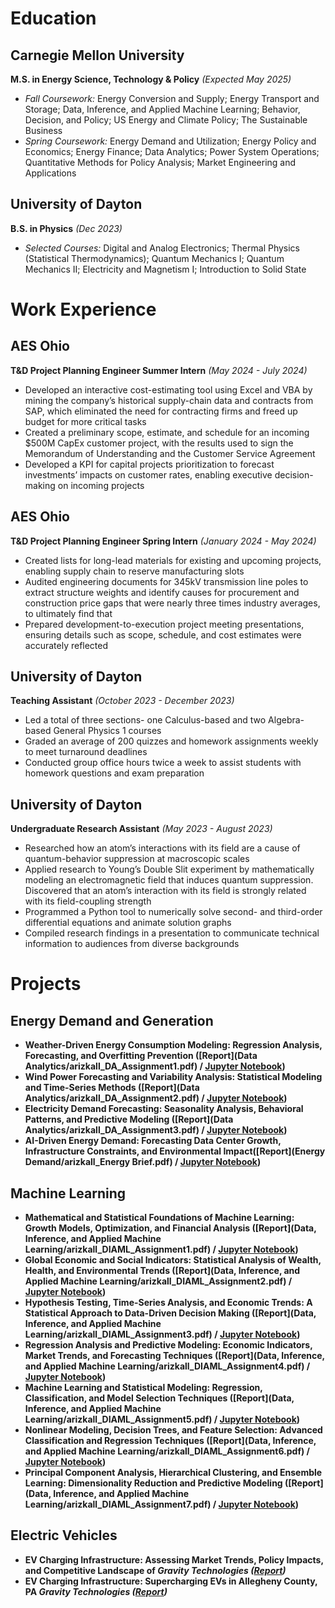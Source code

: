 <link rel="stylesheet" type="text/css" href="assets/style.css">

# Education

## Carnegie Mellon University 

**M.S. in Energy Science, Technology & Policy** *(Expected May 2025)*  
- *Fall Coursework:* Energy Conversion and Supply; Energy Transport and Storage; Data, Inference, and Applied Machine Learning; Behavior, Decision, and Policy; US Energy and Climate Policy; The Sustainable Business
- *Spring Coursework:* Energy Demand and Utilization; Energy Policy and Economics; Energy Finance; Data Analytics; Power System Operations; Quantitative Methods for Policy Analysis; Market Engineering and Applications

## University of Dayton

**B.S. in Physics** *(Dec 2023)*
- *Selected Courses:* Digital and Analog Electronics; Thermal Physics (Statistical Thermodynamics); Quantum Mechanics I; Quantum Mechanics II; Electricity and Magnetism I; Introduction to Solid State

# Work Experience

## AES Ohio

**T&D Project Planning Engineer Summer Intern** *(May 2024 - July 2024)*
- Developed an interactive cost-estimating tool using Excel and VBA by mining the company’s historical supply-chain data and contracts from SAP, which eliminated the need for contracting firms and freed up budget for more critical tasks
- Created a preliminary scope, estimate, and schedule for an incoming $500M CapEx customer project, with the results used to sign the Memorandum of Understanding and the Customer Service Agreement
- Developed a KPI for capital projects prioritization to forecast investments’ impacts on customer rates, enabling executive decision-making on incoming projects

## AES Ohio

**T&D Project Planning Engineer Spring Intern** *(January 2024 - May 2024)*
- Created lists for long-lead materials for existing and upcoming projects, enabling supply chain to reserve manufacturing slots
- Audited engineering documents for 345kV transmission line poles to extract structure weights and identify causes for procurement and construction price gaps that were nearly three times industry averages, to ultimately find that 
- Prepared development-to-execution project meeting presentations, ensuring details such as scope, schedule, and cost estimates were accurately reflected

## University of Dayton

**Teaching Assistant** *(October 2023 - December 2023)*
- Led a total of three sections- one Calculus-based and two Algebra-based General Physics 1 courses
- Graded an average of 200 quizzes and homework assignments weekly to meet turnaround deadlines
- Conducted group office hours twice a week to assist students with homework questions and exam preparation

## University of Dayton
**Undergraduate Research Assistant** *(May 2023 - August 2023)*
- Researched how an atom’s interactions with its field are a cause of quantum-behavior suppression at macroscopic scales
- Applied research to Young’s Double Slit experiment by mathematically modeling an electromagnetic field that induces quantum suppression. Discovered that an atom’s interaction with its field is strongly related with its field-coupling strength
- Programmed a Python tool to numerically solve second- and third-order differential equations and animate solution graphs
- Compiled research findings in a presentation to communicate technical information to audiences from diverse backgrounds

# Projects

## Energy Demand and Generation
- **Weather-Driven Energy Consumption Modeling: Regression Analysis, Forecasting, and Overfitting Prevention ([Report](Data Analytics/arizkall_DA_Assignment1.pdf) / [Jupyter Notebook](https://github.com/anthonyrizkallah/anthonyrizkallah.github.io/blob/main/Data%20Analytics/arizkall_DA_Assignment1.ipynb))**
- **Wind Power Forecasting and Variability Analysis: Statistical Modeling and Time-Series Methods ([Report](Data Analytics/arizkall_DA_Assignment2.pdf) / [Jupyter Notebook](https://github.com/anthonyrizkallah/anthonyrizkallah.github.io/blob/main/Data%20Analytics/arizkall_DA_Assignment2.ipynb))**
- **Electricity Demand Forecasting: Seasonality Analysis, Behavioral Patterns, and Predictive Modeling ([Report](Data Analytics/arizkall_DA_Assignment3.pdf) / [Jupyter Notebook](https://github.com/anthonyrizkallah/anthonyrizkallah.github.io/blob/main/Data%20Analytics/arizkall_DA_Assignment3.ipynb))**
- **AI-Driven Energy Demand: Forecasting Data Center Growth, Infrastructure Constraints, and Environmental Impact([Report](Energy Demand/arizkall_Energy Brief.pdf) / [Jupyter Notebook](https://github.com/anthonyrizkallah/anthonyrizkallah.github.io/blob/main/Energy%20Demand/arizkall_EnergyBrief.ipynb))**

## Machine Learning
- **Mathematical and Statistical Foundations of Machine Learning: Growth Models, Optimization, and Financial Analysis ([Report](Data, Inference, and Applied Machine Learning/arizkall_DIAML_Assignment1.pdf) / [Jupyter Notebook](https://github.com/anthonyrizkallah/anthonyrizkallah.github.io/blob/main/Data%2C%20Inference%2C%20and%20Applied%20Machine%20Learning/arizkall_DIAML_Assignment1.ipynb))**
- **Global Economic and Social Indicators: Statistical Analysis of Wealth, Health, and Environmental Trends ([Report](Data, Inference, and Applied Machine Learning/arizkall_DIAML_Assignment2.pdf) / [Jupyter Notebook](https://github.com/anthonyrizkallah/anthonyrizkallah.github.io/blob/main/Data%2C%20Inference%2C%20and%20Applied%20Machine%20Learning/arizkall_DIAML_Assignment2.ipynb))**
- **Hypothesis Testing, Time-Series Analysis, and Economic Trends: A Statistical Approach to Data-Driven Decision Making ([Report](Data, Inference, and Applied Machine Learning/arizkall_DIAML_Assignment3.pdf) / [Jupyter Notebook](https://github.com/anthonyrizkallah/anthonyrizkallah.github.io/blob/main/Data%2C%20Inference%2C%20and%20Applied%20Machine%20Learning/arizkall_DIAML_Assignment3.ipynb))**
- **Regression Analysis and Predictive Modeling: Economic Indicators, Market Trends, and Forecasting Techniques ([Report](Data, Inference, and Applied Machine Learning/arizkall_DIAML_Assignment4.pdf) / [Jupyter Notebook](https://github.com/anthonyrizkallah/anthonyrizkallah.github.io/blob/main/Data%2C%20Inference%2C%20and%20Applied%20Machine%20Learning/arizkall_DIAML_Assignment4.ipynb))**
- **Machine Learning and Statistical Modeling: Regression, Classification, and Model Selection Techniques ([Report](Data, Inference, and Applied Machine Learning/arizkall_DIAML_Assignment5.pdf) / [Jupyter Notebook](https://github.com/anthonyrizkallah/anthonyrizkallah.github.io/blob/main/Data%2C%20Inference%2C%20and%20Applied%20Machine%20Learning/arizkall_DIAML_Assignment5.ipynb))**
- **Nonlinear Modeling, Decision Trees, and Feature Selection: Advanced Classification and Regression Techniques ([Report](Data, Inference, and Applied Machine Learning/arizkall_DIAML_Assignment6.pdf) / [Jupyter Notebook](https://github.com/anthonyrizkallah/anthonyrizkallah.github.io/blob/main/Data%2C%20Inference%2C%20and%20Applied%20Machine%20Learning/arizkall_DIAML_Assignment6.ipynb))**
- **Principal Component Analysis, Hierarchical Clustering, and Ensemble Learning: Dimensionality Reduction and Predictive Modeling ([Report](Data, Inference, and Applied Machine Learning/arizkall_DIAML_Assignment7.pdf) / [Jupyter Notebook](https://github.com/anthonyrizkallah/anthonyrizkallah.github.io/blob/main/Data%2C%20Inference%2C%20and%20Applied%20Machine%20Learning/arizkall_DIAML_Assignment7.ipynb))**

## Electric Vehicles
- **EV Charging Infrastructure: Assessing Market Trends, Policy Impacts, and Competitive Landscape of *Gravity Technologies ([Report](EVs/arizkall_TSB_Final.pdf))***
- **EV Charging Infrastructure: Supercharging EVs in Allegheny County, PA *Gravity Technologies ([Report](EVs/ESTP-poster-horizontal.pdf))***
